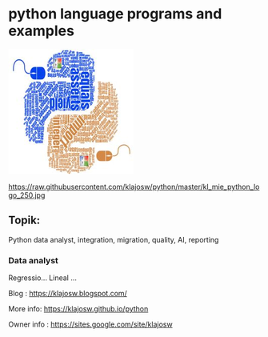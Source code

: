 # python language programs and examples

![KL_PY_LOGO](https://raw.githubusercontent.com/klajosw/python/master/kl_mie_python_logo_250.jpg)



https://raw.githubusercontent.com/klajosw/python/master/kl_mie_python_logo_250.jpg

## Topik: 
Python data analyst, integration, migration, quality, AI, reporting 
### Data analyst
Regressio... Lineal ...


Blog : https://klajosw.blogspot.com/

More info: https://klajosw.github.io/python

Owner info : https://sites.google.com/site/klajosw
